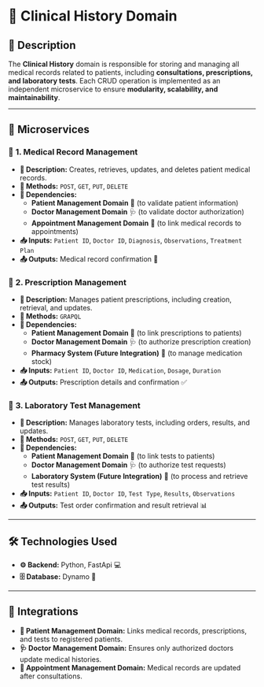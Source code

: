 # 📑 **Clinical History Domain**

## 📖 Description
The **Clinical History** domain is responsible for storing and managing all medical records related to patients, including **consultations, prescriptions, and laboratory tests**. Each CRUD operation is implemented as an independent microservice to ensure **modularity, scalability, and maintainability**.

---

## 🔹 Microservices

### 🏥 **1. Medical Record Management**
- **📌 Description:** Creates, retrieves, updates, and deletes patient medical records.
- **🔹 Methods:** `POST`, `GET`, `PUT`, `DELETE`
- **🔗 Dependencies:**  
  - **Patient Management Domain** 🏥 (to validate patient information)  
  - **Doctor Management Domain** 🩺 (to validate doctor authorization)  
  - **Appointment Management Domain** 📅 (to link medical records to appointments)  
- **📥 Inputs:** `Patient ID`, `Doctor ID`, `Diagnosis`, `Observations`, `Treatment Plan`
- **📤 Outputs:** Medical record confirmation 📄  

### 💊 **2. Prescription Management**
- **📌 Description:** Manages patient prescriptions, including creation, retrieval, and updates.
- **🔹 Methods:** `GRAPQL`
- **🔗 Dependencies:**  
  - **Patient Management Domain** 🏥 (to link prescriptions to patients)  
  - **Doctor Management Domain** 🩺 (to authorize prescription creation)  
  - **Pharmacy System (Future Integration)** 💊 (to manage medication stock)  
- **📥 Inputs:** `Patient ID`, `Doctor ID`, `Medication`, `Dosage`, `Duration`
- **📤 Outputs:** Prescription details and confirmation ✅  

### 🧪 **3. Laboratory Test Management**
- **📌 Description:** Manages laboratory tests, including orders, results, and updates.
- **🔹 Methods:** `POST`, `GET`, `PUT`, `DELETE`
- **🔗 Dependencies:**  
  - **Patient Management Domain** 🏥 (to link tests to patients)  
  - **Doctor Management Domain** 🩺 (to authorize test requests)  
  - **Laboratory System (Future Integration)** 🔬 (to process and retrieve test results)  
- **📥 Inputs:** `Patient ID`, `Doctor ID`, `Test Type`, `Results`, `Observations`
- **📤 Outputs:** Test order confirmation and result retrieval 📊  

---

## 🛠️ **Technologies Used**
- **⚙️ Backend:** Python, FastApi 💻  
- **🗄️ Database:** Dynamo 🌌

---

## 🔗 **Integrations**
- **🏥 Patient Management Domain:** Links medical records, prescriptions, and tests to registered patients.  
- **🩺 Doctor Management Domain:** Ensures only authorized doctors update medical histories.  
- **📅 Appointment Management Domain:** Medical records are updated after consultations.  



